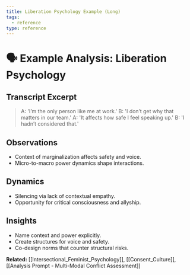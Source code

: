 ```yaml
---
title: Liberation Psychology Example (Long)
tags:
  - reference
type: reference
---
```


<!-- @format -->

# 🗣 Example Analysis: Liberation Psychology

## Transcript Excerpt

> A: 'I’m the only person like me at work.'
> B: 'I don’t get why that matters in our team.'
> A: 'It affects how safe I feel speaking up.'
> B: 'I hadn’t considered that.'

## Observations

- Context of marginalization affects safety and voice.
- Micro-to-macro power dynamics shape interactions.

## Dynamics

- Silencing via lack of contextual empathy.
- Opportunity for critical consciousness and allyship.

## Insights

- Name context and power explicitly.
- Create structures for voice and safety.
- Co-design norms that counter structural risks.

**Related:** [[Intersectional_Feminist_Psychology]], [[Consent_Culture]], [[Analysis Prompt - Multi-Modal Conflict Assessment]]
